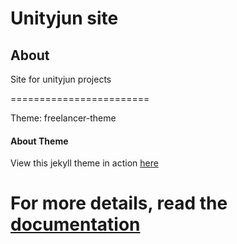 Unityjun site
=========================
## About

Site for unityjun projects

========================

Theme:  freelancer-theme

#### About Theme
View this jekyll theme in action [here](https://jeromelachaud.github.io/freelancer-theme)

For more details, read the [documentation](http://jekyllrb.com/)
========================

